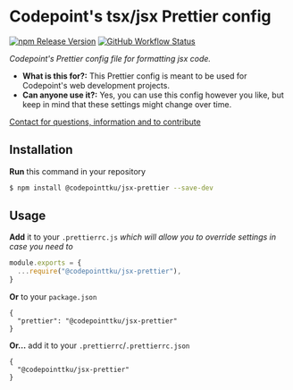 # Codepoint's tsx/jsx Prettier config

[![npm Release Version](https://img.shields.io/github/v/release/codepointtku/jsx-prettier?logo=npm&style=for-the-badge&labelColor=333333)](https://www.npmjs.com/package/@codepointtku/jsx-prettier)
[![GitHub Workflow Status](https://img.shields.io/github/workflow/status/codepointtku/jsx-prettier/npm%20Publish?logo=githubactions&logoColor=cyan&style=for-the-badge&labelColor=333333)](https://github.com/codepointtku/jsx-prettier/actions/workflows/npm-publish.yml)

*Codepoint's Prettier config file for formatting jsx code.*

* **What is this for?:** This Prettier config is meant to be used for Codepoint's web development projects.
* **Can anyone use it?:** Yes, you can use this config however you like, but keep in mind that these settings might change over time.

[Contact for questions, information and to contribute](mailto:juuso.laakso@turku.fi)

## Installation
**Run** this command in your repository
```bash
$ npm install @codepointtku/jsx-prettier --save-dev
```

## Usage
**Add** it to your `.prettierrc.js` *which will allow you to override settings in case you need to*
```js
module.exports = {
  ...require("@codepointtku/jsx-prettier"),
}
```
**Or** to your `package.json`
```jsonc
{
  "prettier": "@codepointtku/jsx-prettier"
}
```
**Or...** add it to your `.prettierrc`/`.prettierrc.json`
```jsonc
{
  "@codepointtku/jsx-prettier"
}
```
